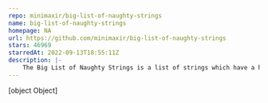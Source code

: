 ```yaml
---
repo: minimaxir/big-list-of-naughty-strings
name: big-list-of-naughty-strings
homepage: NA
url: https://github.com/minimaxir/big-list-of-naughty-strings
stars: 46969
starredAt: 2022-09-13T18:55:11Z
description: |-
    The Big List of Naughty Strings is a list of strings which have a high probability of causing issues when used as user-input data.
---
```


[object Object]
